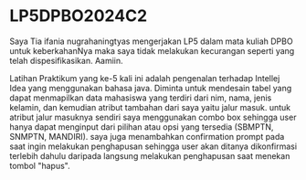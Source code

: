 # LP5DPBO2024C2

Saya Tia ifania nugrahaningtyas mengerjakan LP5 dalam mata kuliah DPBO untuk keberkahanNya maka saya tidak melakukan kecurangan seperti yang telah dispesifikasikan. Aamiin.

Latihan Praktikum yang ke-5 kali ini adalah pengenalan terhadap Intellej Idea yang menggunakan bahasa java. Diminta untuk mendesain tabel yang dapat menmapilkan data mahasiswa yang terdiri dari nim, nama, jenis kelamin, dan kemudian atribut tambahan dari saya yaitu jalur masuk. untuk atribut jalur masuknya sendiri saya menggunakan combo box sehingga user hanya dapat menginput dari pilihan atau opsi yang tersedia (SBMPTN, SNMPTN, MANDIRI). saya juga menambahkan confirmation prompt pada saat ingin melakukan penghapusan sehingga user akan ditanya dikonfirmasi terlebih dahulu daripada langsung melakukan penghapusan saat menekan tombol "hapus".

